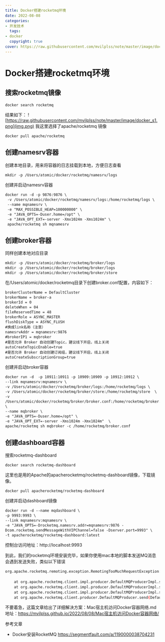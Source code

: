```yaml
---
title: Docker搭建rocketmq环境
date: 2022-08-08
categories:
- 开发技术
  tags:
- docker
  copyright: true
cover: https://raw.githubusercontent.com/mvilplss/note/master/image/docker_s1.png
---
```

# Docker搭建rocketmq环境
## 搜索rocketmq镜像
```
docker search rocketmq
```
结果如下：
![https://raw.githubusercontent.com/mvilplss/note/master/image/docker_s1.png](img.png)
我这里选择了apache/rocketmq 镜像
```
docker pull apache/rocketmq
```

## 创建namesrv容器
创建本地目录，用来将容器的日志挂载到本地，方便日志查看
```
mkdir -p /Users/atomic/docker/rocketmq/namesrv/logs
```
创建并启动namesrv容器
```
docker run -d -p 9876:9876 \
 -v /Users/atomic/docker/rocketmq/namesrv/logs:/home/rocketmq/logs \
 --name mqnamesrv \
 -e "MAX_POSSIBLE_HEAP=100000000" \
 -e "JAVA_OPTS=-Duser.home=/opt" \
 -e "JAVA_OPT_EXT=-server -Xmx1024m -Xms1024m" \
 apache/rocketmq sh mqnamesrv
```
## 创建broker容器
同样创建本地对应目录
```
mkdir -p /Users/atomic/docker/rocketmq/broker/logs
mkdir -p /Users/atomic/docker/rocketmq/broker/logs
mkdir -p /Users/atomic/docker/rocketmq/broker/store
```
在/Users/atomic/docker/rocketmq目录下创建broker.conf配置，内容如下：
```properties
brokerClusterName = DefaultCluster
brokerName = broker-a
brokerId = 0
deleteWhen = 04
fileReservedTime = 48
brokerRole = ASYNC_MASTER
flushDiskType = ASYNC_FLUSH
#换成link名称（注意）
namesrvAddr = mqnamesrv:9876
#brokerIP1 = mqbroker
#是否允许 Broker 自动创建Topic，建议线下开启，线上关闭 
autoCreateTopicEnable=true
#是否允许 Broker 自动创建订阅组，建议线下开启，线上关闭 
autoCreateSubscriptionGroup=true
```
创建并启动broker容器
```
docker run -d  -p 10911:10911 -p 10909:10909 -p 10912:10912 \
--link mqnamesrv:mqnamesrv \
-v /Users/atomic/docker/rocketmq/broker/logs:/home/rocketmq/logs \
-v /Users/atomic/docker/rocketmq/broker/store:/home/rocketmq/store  \
-v /Users/atomic/docker/rocketmq/broker/broker.conf:/home/rocketmq/broker.conf  \
--name mqbroker \
-e "JAVA_OPTS=-Duser.home=/opt" \
-e "JAVA_OPT_EXT=-server -Xms1024m -Xmx1024m"  \
apache/rocketmq sh mqbroker -c /home/rocketmq/broker.conf
```
## 创建dashboard容器
搜索rocketmq-dashboard
```
docker search rocketmq-dashboard
```
这里也是用的Apache的apacherocketmq/rocketmq-dashboard镜像，下载镜像。
```
docker pull apacherocketmq/rocketmq-dashboard
```
创建并启动dashboard镜像
```
docker run -d --name mqdashboard \
-p 9993:9993 \
--link mqnamesrv:mqnamesrv \
-e "JAVA_OPTS=-Drocketmq.namesrv.addr=mqnamesrv:9876 -Dcom.rocketmq.sendMessageWithVIPChannel=false -Dserver.port=9993" \
-t apacherocketmq/rocketmq-dashboard:latest
```
控制台访问地址：http://localhost:9993

到此，我们的rocketmq环境安装完毕，如果你使用mac本地的脚本发送MQ消息会遇到发送失败，类似以下错误
```bash
org.apache.rocketmq.remoting.exception.RemotingTooMuchRequestException: sendDefaultImpl call timeout

	at org.apache.rocketmq.client.impl.producer.DefaultMQProducerImpl.sendDefaultImpl(DefaultMQProducerImpl.java:667)
	at org.apache.rocketmq.client.impl.producer.DefaultMQProducerImpl.send(DefaultMQProducerImpl.java:1343)
	at org.apache.rocketmq.client.impl.producer.DefaultMQProducerImpl.send(DefaultMQProducerImpl.java:1289)
	at org.apache.rocketmq.client.producer.DefaultMQProducer.send(DefaultMQProducer.java:325)
```
不要着急，这篇文章给出了详细解决方案：Mac宿主机访问Docker容器网络.md
地址：https://mvilplss.github.io/2022/08/08/Mac宿主机访问Docker容器网络/

参考文章
- Docker安装RocketMQ https://segmentfault.com/a/1190000038704231